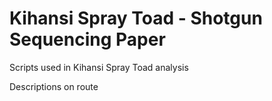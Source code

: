 # Kihansi Spray Toad - Shotgun Sequencing Paper
Scripts used in Kihansi Spray Toad analysis 

Descriptions on route
